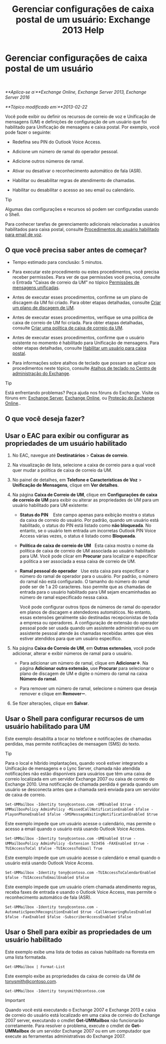 ﻿---
title: 'Gerenciar configurações de caixa postal de um usuário: Exchange 2013 Help'
TOCTitle: Gerenciar configurações de caixa postal de um usuário
ms:assetid: 73957938-048a-4f9c-bd0f-a3c2c3dcd638
ms:mtpsurl: https://technet.microsoft.com/pt-br/library/Aa998851(v=EXCHG.150)
ms:contentKeyID: 50485927
ms.date: 05/22/2018
mtps_version: v=EXCHG.150
ms.translationtype: MT
---

# Gerenciar configurações de caixa postal de um usuário

 

_**Aplica-se a:**Exchange Online, Exchange Server 2013, Exchange Server 2016_

_**Tópico modificado em:**2013-02-22_

Você pode exibir ou definir os recursos de correio de voz e Unificação de mensagens (UM) e definições de configuração de um usuário que foi habilitado para Unificação de mensagens e caixa postal. Por exemplo, você pode fazer o seguinte:

  - Redefina seu PIN do Outlook Voice Access.

  - Adicione um número de ramal do operador pessoal.

  - Adicione outros números de ramal.

  - Ativar ou desativar o reconhecimento automático de fala (ASR).

  - Habilitar ou desabilitar regras de atendimento de chamadas.

  - Habilitar ou desabilitar o acesso ao seu email ou calendário.


> [!TIP]
> Algumas das configurações e recursos só podem ser configuradas usando o Shell.



Para conhecer tarefas de gerenciamento adicionais relacionadas a usuários habilitados para caixa postal, consulte [Procedimentos do usuário habilitado para email de voz](voice-mail-enabled-user-procedures-exchange-2013-help.md).

## O que você precisa saber antes de começar?

  - Tempo estimado para conclusão: 5 minutos.

  - Para executar este procedimento ou estes procedimentos, você precisa receber permissões. Para ver de que permissões você precisa, consulte o Entrada "Caixas de correio da UM" no tópico [Permissões de mensagens unificadas](unified-messaging-permissions-exchange-2013-help.md).

  - Antes de executar esses procedimentos, confirme se um plano de discagem da UM foi criado. Para obter etapas detalhadas, consulte [Criar um plano de discagem de UM](create-a-um-dial-plan-exchange-2013-help.md).

  - Antes de executar esses procedimentos, verifique se uma política de caixa de correio de UM foi criada. Para obter etapas detalhadas, consulte [Criar uma política de caixa de correio da UM](create-a-um-mailbox-policy-exchange-2013-help.md).

  - Antes de executar esses procedimentos, confirme que o usuário existente no momento é habilitado para Unificação de mensagens. Para obter etapas detalhadas, consulte [Habilitar um usuário para caixa postal](enable-a-user-for-voice-mail-exchange-2013-help.md).

  - Para informações sobre atalhos de teclado que possam se aplicar aos procedimentos neste tópico, consulte [Atalhos de teclado no Centro de administração do Exchange](keyboard-shortcuts-in-the-exchange-admin-center-exchange-online-protection-help.md).


> [!TIP]
> Está enfrentando problemas? Peça ajuda nos fóruns do Exchange. Visite os fóruns em: <A href="https://go.microsoft.com/fwlink/p/?linkid=60612">Exchange Server</A>, <A href="https://go.microsoft.com/fwlink/p/?linkid=267542">Exchange Online</A>, ou <A href="https://go.microsoft.com/fwlink/p/?linkid=285351">Proteção do Exchange Online</A>..



## O que você deseja fazer?

## Usar o EAC para exibir ou configurar as propriedades de um usuário habilitado

1.  No EAC, navegue até **Destinatários** \> **Caixas de correio**.

2.  Na visualização de lista, selecione a caixa de correio para a qual você quer mudar a política de caixa de correio da UM.

3.  No painel de detalhes, em **Telefone e Características de Voz** \> **Unificação de Mensagens**, clique em **Ver detalhes**.

4.  Na página **Caixa de Correio de UM**, clique em **Configurações de caixa de correio de UM** para exibir ou alterar as propriedades de UM para um usuário habilitado para UM existente:
    
      - **Status do PIN**    Este campo apenas para exibição mostra o status da caixa de correio do usuário. Por padrão, quando um usuário está habilitado, o status do PIN está listado como **não bloqueada**. No entanto, se o usuário tem entrada um incorretas Outlook PIN Voice Access várias vezes, o status é listado como **Bloqueada**.
    
      - **Política de caixa de correio de UM**   Esta caixa mostra o nome da política de caixa de correio de UM associada ao usuário habilitado para UM. Você pode clicar em **Procurar** para localizar e especificar a política a ser associada a essa caixa de correio de UM.
    
      - **Ramal pessoal do operador**   Use esta caixa para especificar o número do ramal de operador para o usuário. Por padrão, o número do ramal não está configurado. O tamanho do número do ramal pode ser de 1 a 20 caracteres. Isso permite que as chamadas de entrada para o usuário habilitado para UM sejam encaminhadas ao número de ramal especificado nessa caixa.
        
        Você pode configurar outros tipos de números de ramal do operador em planos de discagem e atendedores automáticos. No entanto, essas extensões geralmente são destinadas recepcionistas de toda a empresa ou operadores. A configuração de extensão do operador pessoal pode ser usada quando um assistente administrativo ou um assistente pessoal atende às chamadas recebidas antes que eles estiver atendidos para que um usuário específico.

5.  Na página **Caixa de Correio de UM**, em **Outras extensões**, você pode adicionar, alterar e exibir números de ramal para o usuário.
    
      - Para adicionar um número de ramal, clique em **Adicionar**![Ícone Adicionar](images/JJ218640.c1e75329-d6d7-4073-a27d-498590bbb558(EXCHG.150).gif "Ícone Adicionar"). Na página **Adicionar outra extensão**, use **Procurar** para selecionar o plano de discagem de UM e digite o número do ramal na caixa **Número do ramal**.
    
      - Para remover um número de ramal, selecione o número que deseja remover e clique em **Remover**![ícone Remover](images/JJ657492.479b6ced-8d64-4277-a725-f17fea202b28(EXCHG.150).gif "ícone Remover").

6.  Se fizer alterações, clique em **Salvar**.

## Usar o Shell para configurar recursos de um usuário habilitado para UM

Este exemplo desabilita a tocar no telefone e notificações de chamadas perdidas, mas permite notificações de mensagem (SMS) do texto.


> [!TIP]
> Para o local e híbrido implantações, quando você estiver integrando a Unificação de mensagens e o Lync Server, chamada não atendida notificações não estão disponíveis para usuários que têm uma caixa de correio localizada em um servidor Exchange 2007 ou caixa de correio do Exchange 2010. Uma notificação de chamada perdida é gerada quando um usuário se desconecta antes que a chamada será enviada para um servidor de caixa de correio.



    Set-UMMailbox -Identity tony@contoso.com -UMEnabled $true -UMMailboxPolicy AdminPolicy -MissedCallNotificationEnabled $false -PlayonPhoneEnabled $false -SMSMessageWaitingNotificationEnabled $true

Este exemplo impede que um usuário acesse o calendário, mas permite o acesso a email quando o usuário está usando Outlook Voice Access.

    Set-UMMailbox -Identity tony@contoso.com -UMEnabled $true -UMMailboxPolicy AdminPolicy -Extension 523456 -FAXEnabled $true -TUIAccessToCal $false -TUIAccessToEmail True

Este exemplo impede que um usuário acesse o calendário e email quando o usuário está usando Outlook Voice Access.

    Set-UMMailbox -Identity tony@contoso.com -TUIAccessToCalendarEnabled $false -TUIAccessToEmailEnabled $false

Este exemplo impede que um usuário criem chamada atendimento regras, receba faxes de entrada e usando o Outlook Voice Access, mas permite o reconhecimento automático de fala (ASR).

    Set-UMMailbox -Identity tony@contoso.com -AutomaticSpeechRecognitionEnabled $true -CallAnsweringRulesEnabled $false -FaxEnabled $false -SubscriberAccessEnabled $false 

## Usar o Shell para exibir as propriedades de um usuário habilitado

Este exemplo exibe uma lista de todas as caixas habilitado na floresta em uma lista formatada.

    Get-UMMailbox | Format-List

Este exemplo exibe as propriedades da caixa de correio da UM de tonysmith@contoso.com.

    Get-UMMailbox -Identity tonysmith@contoso.com


> [!IMPORTANT]
> Quando você está executando o Exchange 2007 e Exchange 2013 e caixa de correio do usuário está localizado em uma caixa de correio do Exchange 2007 server, executando o cmdlet <STRONG>Get-UMMailbox</STRONG> não funcionarão corretamente. Para resolver o problema, execute o cmdlet de <STRONG>Get-UMMailbox</STRONG> de um servidor Exchange 2007 ou em um computador que execute as ferramentas administrativas do Exchange 2007.



